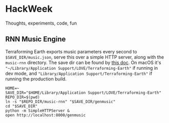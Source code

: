 # HackWeek

Thoughts, experiments, code, fun

## RNN Music Engine

Terraforming Earth exports music parameters every second to `$SAVE_DIR/music.json`, serve this over a simple HTTP server, along with the `music-rnn` directory. The save dir can be found by [this doc](https://love2d.org/wiki/love.filesystem). On macOS it's `"~/Library/Application Support/LOVE/Terraforming-Earth"` if running in dev mode, and `"Library/Application Support/Terraforming-Earth"` if running the production build.

    HOME=~
    SAVE_DIR="$HOME/Library/Application Support/LOVE/Terraforming-Earth"
    REPO_DIR=$(pwd)
    ln -s "$REPO_DIR/music-rnn" "$SAVE_DIR/genmusic"
    cd "$SAVE_DIR"
    python -m SimpleHTTPServer &
    open http://localhost:8000/genmusic

